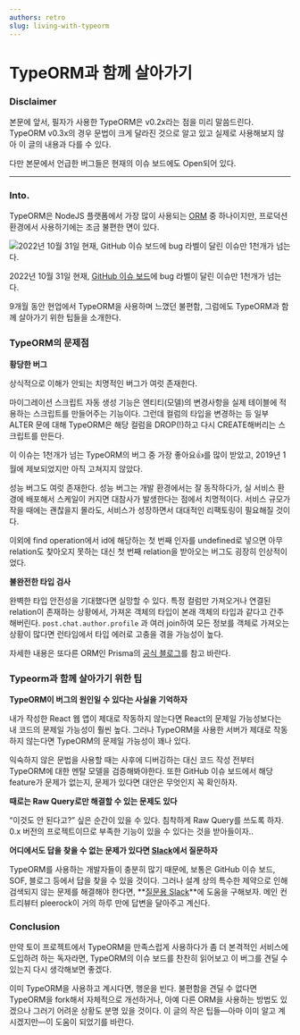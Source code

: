 ```yaml
---
authors: retro
slug: living-with-typeorm
---
```


# TypeORM과 함께 살아가기

### Disclaimer

본문에 앞서, 필자가 사용한 TypeORM은 v0.2x라는 점을 미리 말씀드린다. TypeORM v0.3x의 경우 문법이 크게 달라진 것으로 알고 있고 실제로 사용해보지 않아 이 글의 내용과 다를 수 있다.

다만 본문에서 언급한 버그들은 현재의 이슈 보드에도 Open되어 있다.

---

### Into.

 TypeORM은 NodeJS 플랫폼에서 가장 많이 사용되는 [ORM](https://en.wikipedia.org/wiki/Object%E2%80%93relational_mapping) 중 하나이지만, 프로덕션 환경에서 사용하기에는 조금 불편한 면이 있다.

![2022년 10월 31일 현재, [GitHub 이슈 보드](https://github.com/typeorm/typeorm/issues?q=is%3Aopen+is%3Aissue+sort%3Areactions-%2B1-desc+label%3Abug+)에 bug 라벨이 달린 이슈만 1천개가 넘는다.](./issue.png)

2022년 10월 31일 현재, [GitHub 이슈 보드](https://github.com/typeorm/typeorm/issues?q=is%3Aopen+is%3Aissue+sort%3Areactions-%2B1-desc+label%3Abug+)에 bug 라벨이 달린 이슈만 1천개가 넘는다.

 9개월 동안 현업에서 TypeORM을 사용하며 느꼈던 불편함, 그럼에도 TypeORM과 함께 살아가기 위한 팁들을 소개한다.

### TypeORM의 문제점

**황당한 버그**

 상식적으로 이해가 안되는 치명적인 버그가 여럿 존재한다.

 마이그레이션 스크립트 자동 생성 기능은 엔티티(모델)의 변경사항을 실제 테이블에 적용하는 스크립트를 만들어주는 기능이다. 그런데 컬럼의 타입을 변경하는 등 일부 ALTER 문에 대해 TypeORM은 해당 컬럼을 DROP(!)하고 다시 CREATE해버리는 스크립트를 만든다.

 이 이슈는 1천개가 넘는 TypeORM의 버그 중 가장 좋아요👍를 많이 받았고, 2019년 1월에 제보되었지만 아직 고쳐지지 않았다.

 성능 버그도 여럿 존재한다. 성능 버그는 개발 환경에서는 잘 동작하다가, 실 서비스 환경에 배포해서 스케일이 커지면 대참사가 발생한다는 점에서 치명적이다. 서비스 규모가 작을 때에는 괜찮을지 몰라도, 서비스가 성장하면서 대대적인 리팩토링이 필요해질 것이다.

 이외에 find operation에서 id에 해당하는 첫 번째 인자를 undefined로 넣으면 아무 relation도 찾아오지 못하는 대신 첫 번째 relation을 받아오는 버그도 굉장히 인상적이었다.

**불완전한 타입 검사**

 완벽한 타입 안전성을 기대했다면 실망할 수 있다. 특정 컬럼만 가져오거나 연결된 relation이 존재하는 상황에서, 가져온 객체의 타입이 본래 객체의 타입과 같다고 간주해버린다. `post.chat.author.profile` 과 여러 join하여 모든 정보를 객체로 가져오는 상황이 많다면 런타임에서 타입 에러로 고충을 겪을 가능성이 높다.

 자세한 내용은 또다른 ORM인 Prisma의 [공식 블로그](https://www.prisma.io/docs/concepts/more/comparisons/prisma-and-typeorm#type-safety)를 참고 바란다.

### Typeorm과 함께 살아가기 위한 팁

**TypeORM이 버그의 원인일 수 있다는 사실을 기억하자**

 내가 작성한 React 웹 앱이 제대로 작동하지 않는다면 React의 문제일 가능성보다는 내 코드의 문제일 가능성이 훨씬 높다. 그러나 TypeORM을 사용한 서버가 제대로 작동하지 않는다면 TypeORM의 문제일 가능성이 꽤나 있다.

 익숙하지 않은 문법을 사용할 때는 사후에 디버깅하는 대신 코드 작성 전부터 TypeORM에 대한 멘탈 모델을 검증해봐야한다. 또한 GitHub 이슈 보드에서 해당 feature가 문제가 없는지, 문제가 있다면 대안은 무엇인지 꼭 확인하자.

**때로는 Raw Query로만 해결할 수 있는 문제도 있다**

“이것도 안 된다고?” 싶은 순간이 있을 수 있다. 침착하게 Raw Query를 쓰도록 하자. 0.x 버전의 프로젝트이므로 부족한 기능이 있을 수 있다는 것을 받아들이자.. 

**어디에서도 답을 찾을 수 없는 문제가 있다면 [Slack](https://typeorm.slack.com/join/shared_invite/zt-uu12ljeb-OH_0086I379fUDApYJHNuw#/shared-invite/email)에서 질문하자**

 TypeORM를 사용하는 개발자들이 충분히 많기 때문에, 보통은 GitHub 이슈 보드, SOF, 블로그 등에서 답을 찾을 수 있을 것이다. 그러나 설계 상의 특수한 제약으로 인해 검색되지 않는 문제를 해결해야 한다면, **[질문용 Slack](https://typeorm.slack.com/join/shared_invite/zt-uu12ljeb-OH_0086I379fUDApYJHNuw#/shared-invite/email)**에 도움을 구해보자. 메인 컨트리뷰터 pleerock이 거의 하루 만에 답변을 달아주고 계신다.

### Conclusion

 만약 토이 프로젝트에서 TypeORM을 만족스럽게 사용하다가 좀 더 본격적인 서비스에 도입하려 하는 독자라면, TypeORM의 이슈 보드를 찬찬히 읽어보고 이 버그를 견딜 수 있는지 다시 생각해보면 좋겠다.

 이미 TypeORM을 사용하고 계시다면, 행운을 빈다. 불편함을 견딜 수 없다면 TypeORM을 fork해서 자체적으로 개선하거나, 아예 다른 ORM을 사용하는 방법도 있겠으나 그러기 어려운 상황도 분명 있을 것이다. 이 글의 작은 팁들—아마 이미 알고 계시겠지만—이 도움이 되었기를 바란다.
 